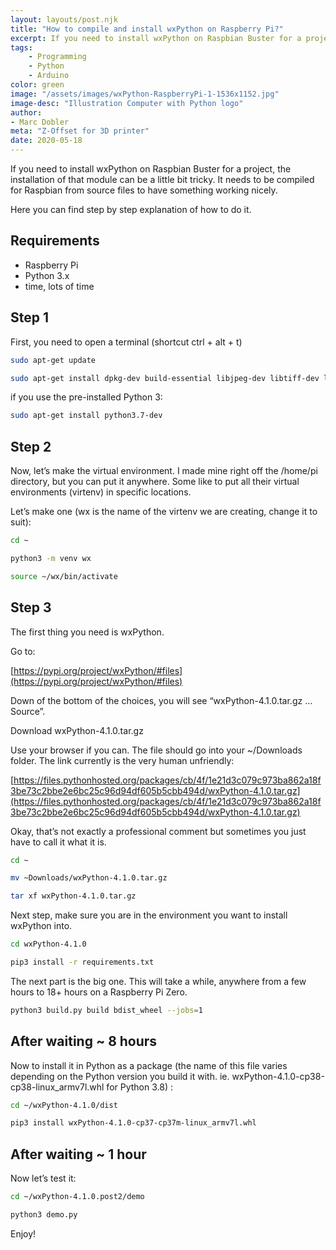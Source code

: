 ```yaml
---
layout: layouts/post.njk
title: "How to compile and install wxPython on Raspberry Pi?"
excerpt: If you need to install wxPython on Raspbian Buster for a project, the installation of that module can be a little bit tricky. It needs to be compiled for Raspbian from source files to have something working nicely.
tags: 
    - Programming
    - Python
    - Arduino
color: green
image: "/assets/images/wxPython-RaspberryPi-1-1536x1152.jpg"
image-desc: "Illustration Computer with Python logo"
author:
- Marc Dobler
meta: "Z-Offset for 3D printer"
date: 2020-05-18
---
```


If you need to install wxPython on Raspbian Buster for a project, the installation of that module can be a little bit tricky. It needs to be compiled for Raspbian from source files to have something working nicely.

Here you can find step by step explanation of how to do it.

## Requirements
- Raspberry Pi
- Python 3.x
- time, lots of time

## Step 1

First, you need to open a terminal (shortcut ctrl + alt + t)

```bash
sudo apt-get update
```

```bash
sudo apt-get install dpkg-dev build-essential libjpeg-dev libtiff-dev libsdl1.2-dev libgstreamer-plugins-base0.10-dev libnotify-dev freeglut3 freeglut3-dev libwebkitgtk-dev libghc-gtk3-dev libwxgtk3.0-gtk3-dev
```

if you use the pre-installed Python 3:

```bash
sudo apt-get install python3.7-dev
```

## Step 2

Now, let’s make the virtual environment. I made mine right off the /home/pi directory, but you can put it anywhere. Some like to put all their virtual environments (virtenv) in specific locations.

Let’s make one (wx is the name of the virtenv we are creating, change it to suit):

```bash
cd ~
```

```bash
python3 -m venv wx
```

```bash
source ~/wx/bin/activate
```

## Step 3

The first thing you need is wxPython.

Go to:

[https://pypi.org/project/wxPython/#files](https://pypi.org/project/wxPython/#files)

Down of the bottom of the choices, you will see “wxPython-4.1.0.tar.gz … Source”.

Download wxPython-4.1.0.tar.gz

Use your browser if you can. The file should go into your ~/Downloads folder. The link currently is the very human unfriendly:

[https://files.pythonhosted.org/packages/cb/4f/1e21d3c079c973ba862a18f3be73c2bbe2e6bc25c96d94df605b5cbb494d/wxPython-4.1.0.tar.gz](https://files.pythonhosted.org/packages/cb/4f/1e21d3c079c973ba862a18f3be73c2bbe2e6bc25c96d94df605b5cbb494d/wxPython-4.1.0.tar.gz)

Okay, that’s not exactly a professional comment but sometimes you just have to call it what it is.

```bash
cd ~
```

```bash
mv ~Downloads/wxPython-4.1.0.tar.gz
```

```bash
tar xf wxPython-4.1.0.tar.gz
```

Next step, make sure you are in the environment you want to install wxPython into.

```bash
cd wxPython-4.1.0
```

```bash
pip3 install -r requirements.txt
```

The next part is the big one. This will take a while, anywhere from a few hours to 18+ hours on a Raspberry Pi Zero.

```bash
python3 build.py build bdist_wheel --jobs=1
```

## After waiting ~ 8 hours

Now to install it in Python as a package (the name of this file varies depending on the Python version you build it with. ie. wxPython-4.1.0-cp38-cp38-linux_armv7l.whl for Python 3.8) :

```bash
cd ~/wxPython-4.1.0/dist
```

```bash
pip3 install wxPython-4.1.0-cp37-cp37m-linux_armv7l.whl
```

## After waiting ~ 1 hour

Now let’s test it:

```bash
cd ~/wxPython-4.1.0.post2/demo
```
```bash
python3 demo.py
```

Enjoy!